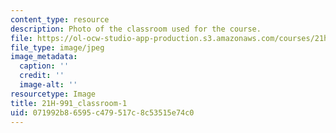 ```yaml
---
content_type: resource
description: Photo of the classroom used for the course.
file: https://ol-ocw-studio-app-production.s3.amazonaws.com/courses/21h-991-theories-and-methods-in-the-study-of-history-fall-2014/071992b86595c479517c8c53515e74c0_21H-991_classroom-1.JPG
file_type: image/jpeg
image_metadata:
  caption: ''
  credit: ''
  image-alt: ''
resourcetype: Image
title: 21H-991_classroom-1
uid: 071992b8-6595-c479-517c-8c53515e74c0
---
```


